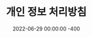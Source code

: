 ---
title: "개인 정보 처리방침"
date: 2022-06-29 00:00:00 -400
categories: jekyll update
author_profile: false
---